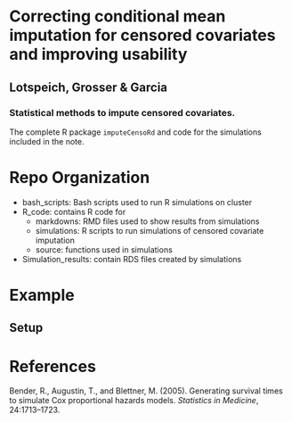 # Correcting conditional mean imputation for censored covariates and improving usability
## Lotspeich, Grosser & Garcia 
### Statistical methods to impute censored covariates. 

The complete R package `imputeCensoRd` and code for the simulations included in the note.

# Repo Organization 

- bash_scripts: Bash scripts used to run R simulations on cluster
- R_code: contains R code for
	- markdowns: RMD files used to show results from simulations
	- simulations: R scripts to run simulations of censored covariate imputation
	- source: functions used in simulations
- Simulation_results: contain RDS files created by simulations

# Example

## Setup 

[](Sim-Setup.png)

# References

Bender, R., Augustin, T., and Blettner, M. (2005). Generating survival times to simulate Cox proportional hazards models. *Statistics in Medicine*, 24:1713–1723.
